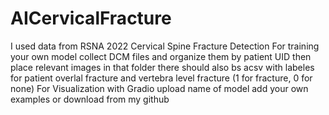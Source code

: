 # AICervicalFracture
I used data from RSNA 2022 Cervical Spine Fracture Detection
For training your own model
  collect DCM files and organize them by patient UID
  then place relevant images in that folder
  there should also bs acsv with labeles for patient overlal fracture and vertebra level fracture (1 for fracture, 0 for none)
For Visualization with Gradio
  upload name of model
  add your own examples or download from my github
